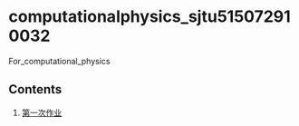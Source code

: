 # computationalphysics_sjtu515072910032
For_computational_physics

## Contents
1. [第一次作业](https://github.com/ArthurWang123/computationalphysics_sjtu515072910032/blob/master/%E7%AC%AC%E4%B8%80%E6%AC%A1%E4%BD%9C%E4%B8%9A.pdf)
